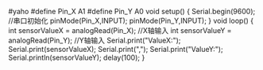 #yaho
	#define Pin_X A1
	#define Pin_Y A0
	void setup() {
  		Serial.begin(9600);    //串口初始化
  		pinMode(Pin_X,INPUT);
  		pinMode(Pin_Y,INPUT);
	}
	void loop() {
  		int sensorValueX = analogRead(Pin_X);      //X轴输入
  		int sensorValueY = analogRead(Pin_Y);      //Y轴输入
  		Serial.print("ValueX:");
  		Serial.print(sensorValueX);
  		Serial.print(",");
  		Serial.print("ValueY:");
  		Serial.println(sensorValueY);
  		delay(100);
	}
